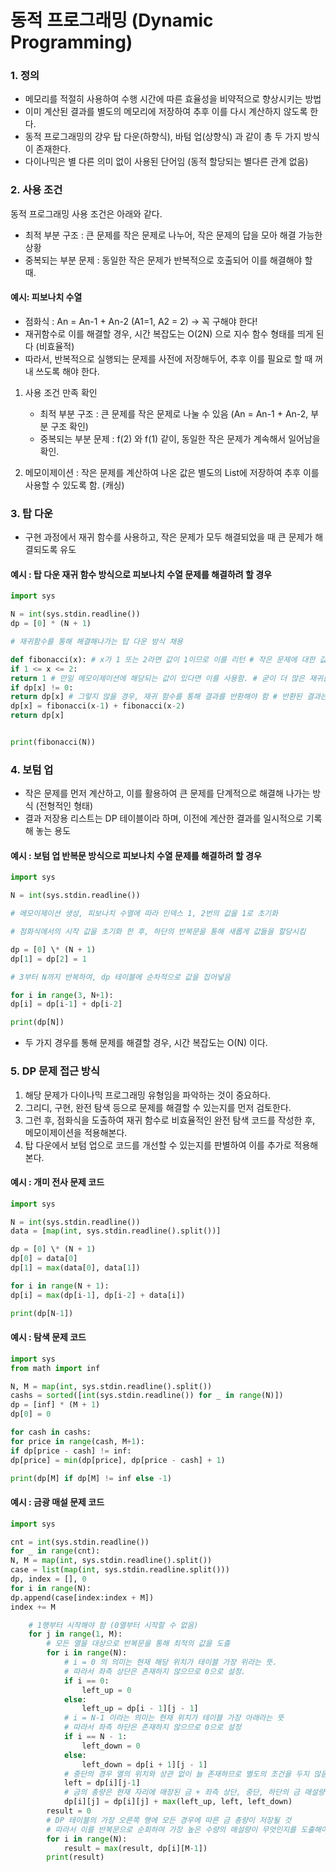 # 동적 프로그래밍 (Dynamic Programming)

### 1. 정의

-   메모리를 적절히 사용하여 수행 시간에 따른 효율성을 비약적으로 향상시키는 방법
-   이미 계산된 결과를 별도의 메모리에 저장하여 추후 이를 다시 계산하지 않도록 한다.
-   동적 프로그래밍의 걍우 탑 다운(하향식), 바텀 업(상향식) 과 같이 총 두 가지 방식이 존재한다.
-   다이나믹은 별 다른 의미 없이 사용된 단어임 (동적 할당되는 별다른 관계 없음)

### 2. 사용 조건

동적 프로그래밍 사용 조건은 아래와 같다.

-   최적 부분 구조 : 큰 문제를 작은 문제로 나누어, 작은 문제의 답을 모아 해결 가능한 상황
-   중복되는 부분 문제 : 동일한 작은 문제가 반복적으로 호출되어 이를 해결해야 할 때.

#### 예시: 피보나치 수열

-   점화식 : An = An-1 + An-2 (A1=1, A2 = 2) -> 꼭 구해야 한다!
-   재귀함수로 이를 해결할 경우, 시간 복잡도는 O(2N) 으로 지수 함수 형태를 띄게 된다 (비효율적)
-   따라서, 반복적으로 실행되는 문제를 사전에 저장해두어, 추후 이를 필요로 할 때 꺼내 쓰도록 해야 한다.

1. 사용 조건 만족 확인

    - 최적 부분 구조 : 큰 문제를 작은 문제로 나눌 수 있음 (An = An-1 + An-2, 부분 구조 확인)
    - 중복되는 부분 문제 : f(2) 와 f(1) 같이, 동일한 작은 문제가 계속해서 일어남을 확인.

2. 메모이제이션 : 작은 문제를 계산하여 나온 값은 별도의 List에 저장하여 추후 이를 사용할 수 있도록 함. (캐싱)

### 3. 탑 다운

-   구현 과정에서 재귀 함수를 사용하고, 작은 문제가 모두 해결되었을 때 큰 문제가 해결되도록 유도

#### 예시 : 탑 다운 재귀 함수 방식으로 피보나치 수열 문제를 해결하려 할 경우

```python
import sys

N = int(sys.stdin.readline())
dp = [0] * (N + 1)

# 재귀함수를 통해 해결해나가는 탑 다운 방식 채용

def fibonacci(x): # x가 1 또는 2라면 값이 1이므로 이를 리턴 # 작은 문제에 대한 값을 이미 알고 있으니, 이를 사용하면 됨.
if 1 <= x <= 2:
return 1 # 만일 메모이제이션에 해당되는 값이 있다면 이를 사용함. # 굳이 더 많은 재귀를 진행하지 않아도 기록된 값을 활용하면 됨
if dp[x] != 0:
return dp[x] # 그렇지 않을 경우, 재귀 함수를 통해 결과를 반환해야 함 # 반환된 결과는 생성한 dp 테이블에 새로이 적재되어짐.
dp[x] = fibonacci(x-1) + fibonacci(x-2)
return dp[x]


print(fibonacci(N))
```

### 4. 보텀 업

-   작은 문제를 먼저 계산하고, 이를 활용하여 큰 문제를 단계적으로 해결해 나가는 방식 (전형적인 형태)
-   결과 저장용 리스트는 DP 테이블이라 하며, 이전에 계산한 결과를 일시적으로 기록해 놓는 용도

#### 예시 : 보텀 업 반복문 방식으로 피보나치 수열 문제를 해결하려 할 경우

```python
import sys

N = int(sys.stdin.readline())

# 메모이제이션 생성, 피보나치 수열에 따라 인덱스 1, 2번의 값을 1로 초기화

# 점화식에서의 시작 값을 초기화 한 후, 하단의 반복문을 통해 새롭게 값들을 할당시킴

dp = [0] \* (N + 1)
dp[1] = dp[2] = 1

# 3부터 N까지 반복하여, dp 테이블에 순차적으로 값을 집어넣음

for i in range(3, N+1):
dp[i] = dp[i-1] + dp[i-2]

print(dp[N])
```

-   두 가지 경우를 통해 문제를 해결할 경우, 시간 복잡도는 O(N) 이다.

### 5. DP 문제 접근 방식

1. 해당 문제가 다이나믹 프로그래밍 유형임을 파악하는 것이 중요하다.
2. 그리디, 구현, 완전 탐색 등으로 문제를 해결할 수 있는지를 먼저 검토한다.
3. 그런 후, 점화식을 도출하여 재귀 함수로 비효율적인 완전 탐색 코드를 작성한 후, 메모이제이션을 적용해본다.
4. 탑 다운에서 보텀 업으로 코드를 개선할 수 있는지를 판별하여 이를 추가로 적용해본다.

#### 예시 : 개미 전사 문제 코드

```python
import sys

N = int(sys.stdin.readline())
data = [map(int, sys.stdin.readline().split())]

dp = [0] \* (N + 1)
dp[0] = data[0]
dp[1] = max(data[0], data[1])

for i in range(N + 1):
dp[i] = max(dp[i-1], dp[i-2] + data[i])

print(dp[N-1])
```

#### 예시 : 탐색 문제 코드

```python
import sys
from math import inf

N, M = map(int, sys.stdin.readline().split())
cashs = sorted([int(sys.stdin.readline()) for _ in range(N)])
dp = [inf] * (M + 1)
dp[0] = 0

for cash in cashs:
for price in range(cash, M+1):
if dp[price - cash] != inf:
dp[price] = min(dp[price], dp[price - cash] + 1)

print(dp[M] if dp[M] != inf else -1)
```

#### 예시 : 금광 매설 문제 코드

```python
import sys

cnt = int(sys.stdin.readline())
for _ in range(cnt):
N, M = map(int, sys.stdin.readline().split())
case = list(map(int, sys.stdin.readline.split()))
dp, index = [], 0
for i in range(N):
dp.append(case[index:index + M])
index += M

    # 1행부터 시작해야 함 (0열부터 시작할 수 없음)
    for j in range(1, M):
        # 모든 열을 대상으로 반복문을 통해 최적의 값을 도출
        for i in range(N):
            # i = 0 의 의미는 현재 해당 위치가 테이블 가장 위라는 뜻.
            # 따라서 좌측 상단은 존재하지 않으므로 0으로 설정.
            if i == 0:
                left_up = 0
            else:
                left_up = dp[i - 1][j - 1]
            # i = N-1 이라는 의미는 현재 위치가 테이블 가장 아래라는 뜻
            # 따라서 좌측 하단은 존재하지 않으므로 0으로 설정
            if i == N - 1:
                left_down = 0
            else:
                left_down = dp[i + 1][j - 1]
            # 중단의 경우 열의 위치와 상관 없이 늘 존재하므로 별도의 조건을 두지 않음
            left = dp[i][j-1]
            # 금의 총량은 현재 자리에 매장된 금 + 좌측 상단, 중단, 하단의 금 매설량의 최댓값을 합해야 함.
            dp[i][j] = dp[i][j] + max(left_up, left, left_down)
        result = 0
        # DP 테이블의 가장 오른쪽 행에 모든 경우에 따른 금 총량이 저장될 것
        # 따라서 이를 반복문으로 순회하여 가장 높은 수량의 매설량이 무엇인지를 도출해야 함.
        for i in range(N):
            result = max(result, dp[i][M-1])
        print(result)
```
